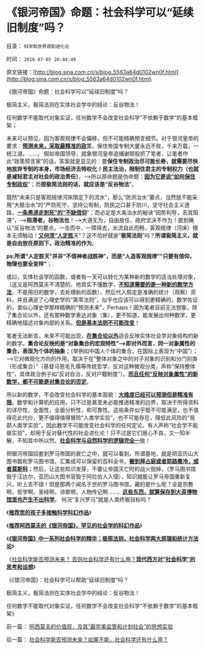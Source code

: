 # 《银河帝国》命题：社会科学可以“延续旧制度”吗？

目录： `科学和世界观和进化论` 

时间： `2016-07-05 20:44:49` 

原文链接：[http://blog.sina.com.cn/s/blog_5563a64d0102wn0f.html](http://blog.sina.com.cn/s/blog_5563a64d0102wn0f.html)

《银河帝国》命题：社会科学可以“延续旧制度”吗？

极简主义，极简法则在实体社会学中的结论：反谷物法！

任何数学不能取代对象实证，任何数学不会改变社会科学“不依赖于数学”的基本框架；

未来可以预见，因为客观规律不会偏移，但不可能精确预言细节。对于银河皇帝的要求：[**预测未来，采取最精准的政**](../../../2011/5/27/（不确定性＝测不准）三角；哈耶克凯恩斯谁赢了、.md)策，保住帝国专制大厦永远不败，千来万载，一统江湖，……，
假如帝国领导，就象银河皇帝追捕谢顿般抓了笔者，让笔者作此“政策预言家”的话，答案就是显见的：要**保住专制政治尽可能长寿，就需要尽快地放弃专制的本身，市场经济去特权化！民主法治，限制住君主的专制权力（也就是减轻君主对社会的政治责任）**，——>所以原命题是伪命题：[**因为它是说“如何保住专制政权**](../../../2009/5/14/权力经营的风险和成本.md)”；而**按极简法则的话，就应该是“反谷物法**”。

既然“未来只是客观规律河床限定下的流水”，那么“防洪治水”要点，当然就不能采用“大鲧治水”的“严防死守，坚持公有制，防民之口甚于防川，坚守社会主义道路，[**一条黑道走到死”的“不缺信仰**](http://blog.sina.com.cn/s/blog_14dbd83cd0102vvoq.html)”；而必定是大禹治水的秘诀“因势利导，去其阻滞”，——>**阻滞者，谷物法也**！——>大道无为，自由放任，政府坚决不作为！直到确认“反谷物法”的要点，一击而中，一障得去，水流自此而畅，客观规律（河床）根本无须触动！[**又何须“人定胜**](../../../2009/5/1/人定胜天？马列唯心信仰对客观规律干预冲动.md)天”？这不恰好就是“**极简法则**”吗？**所谓极简主义，就是自由放任原则下，政治精准的作为**。

**ps:所谓“人定胜天”并非“不信神者战胜神”，而是“人造客观规律”“只要有信仰，物理也要全变样”**；

或曰，实体社会学的函数，或者有一天可以转化为某种新的数学的适当处理对象，（这又是阿西莫夫不清楚的，他其实不懂数学，[**不知道需要的是一种新的数学方法**](../../../2012/10/13/数学是严密的逻辑，逻辑是广义的数学.md)，不是用旧的数学，去处理新的函数），然后代入假定是准确的统计（观察）资料，并且满足了心理史学的“第零法则”，似乎也应该可以得到更精确的，数学佐证的，类似心理史学那样精确的“预测未来”，Perhaps！因为笔者目前无法想象，除了集合论以外，还有那种数学表达对象（集），更不知道，能发展出何种数学，更精确地描述对象内部的关系。[**但是基本法则不可能改变**](../../../2014/10/7/拒绝科学逻辑的任何人的任何信仰，都有邪教化的本能.md)！

笔者无法断言，未来不可能出现，[**在集合论以外**](../../../2010/12/22/市场才是经济，经济才是社会.md)适合反映实体社会学对象结构的新的数学。**集合论反映的是“对象集合的宏观特性”——>即对外而言，同一对象属性的集合，表现为个体的抽象**；（举例如中国人个体的集合，在国际上表现为“中国”）；——>它对微观化方向的作用，取决于在“整体对象之中的对子对象的识别和分门别类（形成集合）”（基督马恩毛孔儒等传统哲学，反对这种微观分类，声称“保持整体性”，具体政治例子如“反对自治，反对户籍制度”）。[**而且任何“反映对象属性”的新数学，都不可能是对集合论的否定**](../../../2014/9/29/科学逻辑中的集合论（数学）和系统论（工程技术）.md)。

所以新的数学，不会改变社会科学的基本面貌：[**大维度已经可以预测但是精准有限**](../../../2013/12/7/哥德尔定理对“复杂手筋可行性”的客观限定.md)。数学和计算机的应用，只不过是甚至未必能推进精准的边界，取决于所得资料的详尽性，全面性，全面分析性，和可靠性。这些条件似乎既不可能满足，也不值得花此代价，更不值得值得冒险“人类学实验”，也不可能存在，降低此风险的“局部人类学实验”。因此数学不可能改变社会科学的任何定论。有人声称“社会学不能做实验”，却用于反对替代性的社会进化论！只不过是它们居心不良，又一知半解，不知其中所以然。[**社会科学与自然科学的逻辑完全一**](../../../2016/4/25/社会科学和自然科学，遵守着相同的方法论和讨论法则；.md)致！

把银河帝国回套到罗马帝国的衰亡之中，就可以看到，所谓基地，就是把亚历山大图书錧和罗马图书馆，汇集成可以保留的百科全书，[**搬到拜占庭或者耶路撒冷，或者莫斯科**](../../../2010/12/18/“诺亚方舟”君士坦丁堡加速了罗马灭亡.md)；然后，让这些知识发芽，不要让帝国灭亡时的战火毁掉，（罗马图书馆毁于汪达尔，亚历山大图书官毁于阿拉伯人入侵），知识就能让罗马帝国重新复兴，听上去不错！但是那两个闻名于世的罗马图书馆，藏的是什么呢？全是宗教啊，哲学啊，圣经啊，诗歌啊，人物传记啊……，[**这些东西，就算保存到大英博物馆里也产生不出科学**](../../../2013/10/20/中国教育必须将文科赶出国家体制.md)。
何况“复兴罗马”就是人类终极目标吗？

《[**推荐您的孩子多接触科学科幻作品**](../../../2009/5/23/推荐您的孩子多接触科学科幻作品.md)》

《[**推荐阿西莫夫的《银河帝国》，罕见的社会学的科幻作品**](../../../2016/7/2/推荐阿西莫夫的《银河帝国》，罕见的社会学的科幻作品；.md)》

《[**《银河帝国》中一系列社会科学的精华；极简法则，社会科学两大原理和统计方法论**](../../../2016/7/3/《银河帝国》中一系列社会科学的精华；.md)》

《[社会科学能否预测未来？
否则社会科学还有什么用？**现代西方对“社会科学”的思考和设想**](../../../2016/7/4/社会科学能否预测未来？如果不能，社会科学还有什么用？.md)》

《《银河帝国》：社会科学可以帮助“延续旧制度”吗？

极简主义，极简法则在实体社会学中的结论：反谷物法！

任何数学不能取代对象实证，任何数学不会改变社会科学“不依赖于数学”的基本框架》

前一篇： [阿西莫夫的价值观，及其“最完美监管和计划社会”的思想实验](../../../2016/7/6/阿西莫夫的价值观，及其“最完美监管和计划社会”的思想实验.md)

后一篇： [社会科学能否预测未来？如果不能，社会科学还有什么用？](../../../2016/7/4/社会科学能否预测未来？如果不能，社会科学还有什么用？.md)

